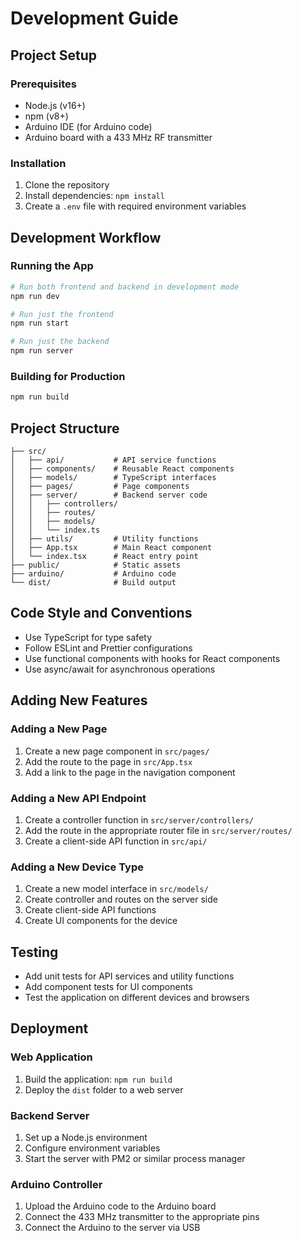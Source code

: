 # Development Guide

## Project Setup

### Prerequisites

- Node.js (v16+)
- npm (v8+)
- Arduino IDE (for Arduino code)
- Arduino board with a 433 MHz RF transmitter

### Installation

1. Clone the repository
2. Install dependencies: `npm install`
3. Create a `.env` file with required environment variables

## Development Workflow

### Running the App

```bash
# Run both frontend and backend in development mode
npm run dev

# Run just the frontend
npm run start

# Run just the backend
npm run server
```

### Building for Production

```bash
npm run build
```

## Project Structure

```
├── src/
│   ├── api/           # API service functions
│   ├── components/    # Reusable React components
│   ├── models/        # TypeScript interfaces
│   ├── pages/         # Page components
│   ├── server/        # Backend server code
│   │   ├── controllers/
│   │   ├── routes/
│   │   ├── models/
│   │   └── index.ts
│   ├── utils/         # Utility functions
│   ├── App.tsx        # Main React component
│   └── index.tsx      # React entry point
├── public/            # Static assets
├── arduino/           # Arduino code
└── dist/              # Build output
```

## Code Style and Conventions

- Use TypeScript for type safety
- Follow ESLint and Prettier configurations
- Use functional components with hooks for React components
- Use async/await for asynchronous operations

## Adding New Features

### Adding a New Page

1. Create a new page component in `src/pages/`
2. Add the route to the page in `src/App.tsx`
3. Add a link to the page in the navigation component

### Adding a New API Endpoint

1. Create a controller function in `src/server/controllers/`
2. Add the route in the appropriate router file in `src/server/routes/`
3. Create a client-side API function in `src/api/`

### Adding a New Device Type

1. Create a new model interface in `src/models/`
2. Create controller and routes on the server side
3. Create client-side API functions
4. Create UI components for the device

## Testing

- Add unit tests for API services and utility functions
- Add component tests for UI components
- Test the application on different devices and browsers

## Deployment

### Web Application

1. Build the application: `npm run build`
2. Deploy the `dist` folder to a web server

### Backend Server

1. Set up a Node.js environment
2. Configure environment variables
3. Start the server with PM2 or similar process manager

### Arduino Controller

1. Upload the Arduino code to the Arduino board
2. Connect the 433 MHz transmitter to the appropriate pins
3. Connect the Arduino to the server via USB
